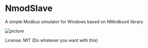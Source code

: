 # NmodSlave
A simple Modbus simulator for Windows based on NModbus4 library

![picture](http://i.imgur.com/sGrVTPI.png?1)

License: MIT (Do whatever you want with this)
